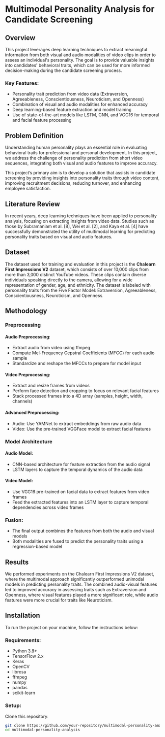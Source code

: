# Multimodal Personality Analysis for Candidate Screening

## Overview

This project leverages deep learning techniques to extract meaningful information from both visual and audio modalities of video clips in order to assess an individual's personality. The goal is to provide valuable insights into candidates' behavioral traits, which can be used for more informed decision-making during the candidate screening process.

### Key Features:
- Personality trait prediction from video data (Extraversion, Agreeableness, Conscientiousness, Neuroticism, and Openness)
- Combination of visual and audio modalities for enhanced accuracy
- Deep learning-based feature extraction and model training
- Use of state-of-the-art models like LSTM, CNN, and VGG16 for temporal and facial feature processing

## Problem Definition

Understanding human personality plays an essential role in evaluating behavioral traits for professional and personal development. In this project, we address the challenge of personality prediction from short video sequences, integrating both visual and audio features to improve accuracy.

This project’s primary aim is to develop a solution that assists in candidate screening by providing insights into personality traits through video content, improving recruitment decisions, reducing turnover, and enhancing employee satisfaction.

## Literature Review

In recent years, deep learning techniques have been applied to personality analysis, focusing on extracting insights from video data. Studies such as those by Subramaniam et al. [8], Wei et al. [2], and Kaya et al. [4] have successfully demonstrated the utility of multimodal learning for predicting personality traits based on visual and audio features.

## Dataset

The dataset used for training and evaluation in this project is the **Chalearn First Impressions V2** dataset, which consists of over 10,000 clips from more than 3,000 distinct YouTube videos. These clips contain diverse individuals speaking directly to the camera, allowing for a wide representation of gender, age, and ethnicity. The dataset is labeled with personality traits from the Five Factor Model: Extraversion, Agreeableness, Conscientiousness, Neuroticism, and Openness.

## Methodology

### Preprocessing

#### Audio Preprocessing:
- Extract audio from video using ffmpeg
- Compute Mel-Frequency Cepstral Coefficients (MFCC) for each audio sample
- Standardize and reshape the MFCCs to prepare for model input

#### Video Preprocessing:
- Extract and resize frames from videos
- Perform face detection and cropping to focus on relevant facial features
- Stack processed frames into a 4D array (samples, height, width, channels)

#### Advanced Preprocessing:
- Audio: Use YAMNet to extract embeddings from raw audio data
- Video: Use the pre-trained VGGFace model to extract facial features

### Model Architecture

#### Audio Model:
- CNN-based architecture for feature extraction from the audio signal
- LSTM layers to capture the temporal dynamics of the audio data

#### Video Model:
- Use VGG16 pre-trained on facial data to extract features from video frames
- Feed the extracted features into an LSTM layer to capture temporal dependencies across video frames

### Fusion:
- The final output combines the features from both the audio and visual models
- Both modalities are fused to predict the personality traits using a regression-based model

## Results

We performed experiments on the Chalearn First Impressions V2 dataset, where the multimodal approach significantly outperformed unimodal models in predicting personality traits. The combined audio-visual features led to improved accuracy in assessing traits such as Extraversion and Openness, where visual features played a more significant role, while audio features were more crucial for traits like Neuroticism.

## Installation

To run the project on your machine, follow the instructions below:

### Requirements:
- Python 3.8+
- TensorFlow 2.x
- Keras
- OpenCV
- librosa
- ffmpeg
- numpy
- pandas
- scikit-learn

### Setup:

Clone this repository:
   ```bash
   git clone https://github.com/your-repository/multimodal-personality-analysis.git
   cd multimodal-personality-analysis
